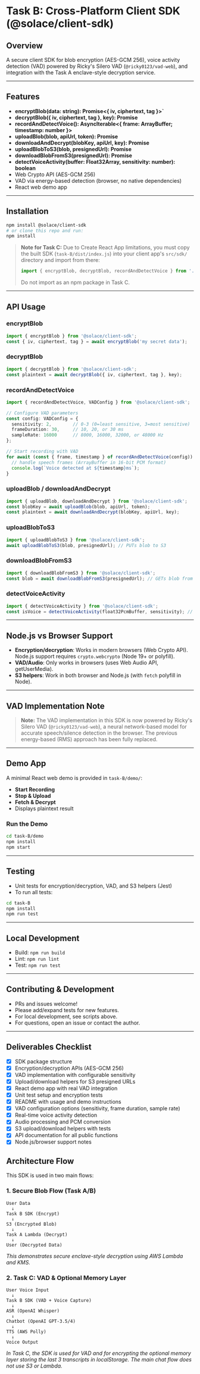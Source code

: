 # Task B: Cross-Platform Client SDK (@solace/client-sdk)

## Overview
A secure client SDK for blob encryption (AES-GCM 256), voice activity detection (VAD) powered by Ricky's Silero VAD (`@ricky0123/vad-web`), and integration with the Task A enclave-style decryption service.

---

## Features
- **encryptBlob(data: string): Promise<{ iv, ciphertext, tag }>`**
- **decryptBlob({ iv, ciphertext, tag }, key): Promise<string>**
- **recordAndDetectVoice(): AsyncIterable<{ frame: ArrayBuffer; timestamp: number }>**
- **uploadBlob(blob, apiUrl, token): Promise<string>**
- **downloadAndDecrypt(blobKey, apiUrl, key): Promise<string>**
- **uploadBlobToS3(blob, presignedUrl): Promise<void>**
- **downloadBlobFromS3(presignedUrl): Promise<Blob>**
- **detectVoiceActivity(buffer: Float32Array, sensitivity: number): boolean**
- Web Crypto API (AES-GCM 256)
- VAD via energy-based detection (browser, no native dependencies)
- React web demo app

---

## Installation

```sh
npm install @solace/client-sdk
# or clone this repo and run:
npm install
```

> **Note for Task C:**
> Due to Create React App limitations, you must copy the built SDK (`task-B/dist/index.js`) into your client app's `src/sdk/` directory and import from there:
> ```js
> import { encryptBlob, decryptBlob, recordAndDetectVoice } from './sdk/index';
> ```
> Do not import as an npm package in Task C.

---

## API Usage

### **encryptBlob**
```ts
import { encryptBlob } from '@solace/client-sdk';
const { iv, ciphertext, tag } = await encryptBlob('my secret data');
```

### **decryptBlob**
```ts
import { decryptBlob } from '@solace/client-sdk';
const plaintext = await decryptBlob({ iv, ciphertext, tag }, key);
```

### **recordAndDetectVoice**
```ts
import { recordAndDetectVoice, VADConfig } from '@solace/client-sdk';

// Configure VAD parameters
const config: VADConfig = {
  sensitivity: 2,        // 0-3 (0=least sensitive, 3=most sensitive)
  frameDuration: 30,     // 10, 20, or 30 ms
  sampleRate: 16000      // 8000, 16000, 32000, or 48000 Hz
};

// Start recording with VAD
for await (const { frame, timestamp } of recordAndDetectVoice(config)) {
  // handle speech frames (ArrayBuffer in 16-bit PCM format)
  console.log(`Voice detected at ${timestamp}ms`);
}
```

### **uploadBlob / downloadAndDecrypt**
```ts
import { uploadBlob, downloadAndDecrypt } from '@solace/client-sdk';
const blobKey = await uploadBlob(blob, apiUrl, token);
const plaintext = await downloadAndDecrypt(blobKey, apiUrl, key);
```

### **uploadBlobToS3**
```ts
import { uploadBlobToS3 } from '@solace/client-sdk';
await uploadBlobToS3(blob, presignedUrl); // PUTs blob to S3
```

### **downloadBlobFromS3**
```ts
import { downloadBlobFromS3 } from '@solace/client-sdk';
const blob = await downloadBlobFromS3(presignedUrl); // GETs blob from S3
```

### **detectVoiceActivity**
```ts
import { detectVoiceActivity } from '@solace/client-sdk';
const isVoice = detectVoiceActivity(float32PcmBuffer, sensitivity); // boolean
```

---

## Node.js vs Browser Support
- **Encryption/decryption**: Works in modern browsers (Web Crypto API). Node.js support requires `crypto.webcrypto` (Node 19+ or polyfill).
- **VAD/Audio**: Only works in browsers (uses Web Audio API, getUserMedia).
- **S3 helpers**: Work in both browser and Node.js (with `fetch` polyfill in Node).

---

## VAD Implementation Note
> **Note:** The VAD implementation in this SDK is now powered by Ricky's Silero VAD (`@ricky0123/vad-web`), a neural network-based model for accurate speech/silence detection in the browser. The previous energy-based (RMS) approach has been fully replaced.

---

## Demo App

A minimal React web demo is provided in `task-B/demo/`:
- **Start Recording**
- **Stop & Upload**
- **Fetch & Decrypt**
- Displays plaintext result

### **Run the Demo**
```sh
cd task-B/demo
npm install
npm start
```

---

## Testing
- Unit tests for encryption/decryption, VAD, and S3 helpers (Jest)
- To run all tests:

```sh
cd task-B
npm install
npm run test
```

---

## Local Development
- Build: `npm run build`
- Lint: `npm run lint`
- Test: `npm run test`

---

## Contributing & Development
- PRs and issues welcome!
- Please add/expand tests for new features.
- For local development, see scripts above.
- For questions, open an issue or contact the author.

---

## Deliverables Checklist
- [x] SDK package structure
- [x] Encryption/decryption APIs (AES-GCM 256)
- [x] VAD implementation with configurable sensitivity
- [x] Upload/download helpers for S3 presigned URLs
- [x] React demo app with real VAD integration
- [x] Unit test setup and encryption tests
- [x] README with usage and demo instructions
- [x] VAD configuration options (sensitivity, frame duration, sample rate)
- [x] Real-time voice activity detection
- [x] Audio processing and PCM conversion
- [x] S3 upload/download helpers with tests
- [x] API documentation for all public functions
- [x] Node.js/browser support notes 

## Architecture Flow

This SDK is used in two main flows:

### 1. Secure Blob Flow (Task A/B)
```
User Data
  ↓
Task B SDK (Encrypt)
  ↓
S3 (Encrypted Blob)
  ↓
Task A Lambda (Decrypt)
  ↓
User (Decrypted Data)
```
*This demonstrates secure enclave-style decryption using AWS Lambda and KMS.*

### 2. Task C: VAD & Optional Memory Layer
```
User Voice Input
  ↓
Task B SDK (VAD + Voice Capture)
  ↓
ASR (OpenAI Whisper)
  ↓
Chatbot (OpenAI GPT-3.5/4)
  ↓
TTS (AWS Polly)
  ↓
Voice Output
```
*In Task C, the SDK is used for VAD and for encrypting the optional memory layer storing the last 3 transcripts in localStorage. The main chat flow does not use S3 or Lambda.* 
